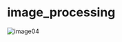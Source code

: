 # image_processing

![image04](https://user-images.githubusercontent.com/80781574/218902372-fb63f9b5-d7af-40d1-a5bb-dd879b7a782a.png)
